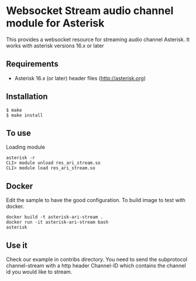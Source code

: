 Websocket Stream audio channel module for Asterisk
============================================

This provides a websocket resource for streaming audio channel Asterisk.
It works with asterisk versions 16.x or later

Requirements
------------
- Asterisk 16.x (or later) header files (http://asterisk.org)

Installation
------------
    $ make
    $ make install

To use
------

Loading module

    asterisk -r
    CLI> module unload res_ari_stream.so
    CLI> module load res_ari_stream.so

Docker
------

Edit the sample to have the good configuration.
To build image to test with docker.

    docker build -t asterisk-ari-stream .
    docker run -it asterisk-ari-stream bash
    asterisk

Use it
------

Check our example in contribs directory. You need to send the subprotocol channel-stream with a http header Channel-ID which contains the channel id you would like to stream.
